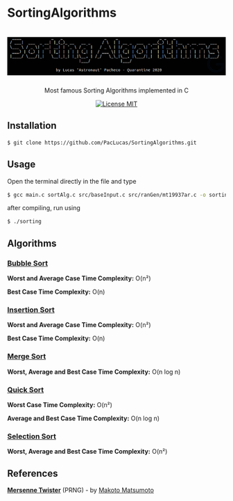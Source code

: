 # SortingAlgorithms
<h1 align="center">
  <img src="./src/img/iha.png" alt="SortingAlgorithms" width=700>
</h1>

<p align="center">Most famous Sorting Algorithms implemented in C</p>

<p align="center">
  <a href="https://opensource.org/licenses/MIT">
    <img src="https://img.shields.io/badge/License-MIT-blue.svg" alt="License MIT">
  </a>
</p>

## Installation
```bash
$ git clone https://github.com/PacLucas/SortingAlgorithms.git
```

## Usage
Open the terminal directly in the file and type
```bash
$ gcc main.c sortAlg.c src/baseInput.c src/ranGen/mt19937ar.c -o sorting
```
after compiling, run using
```bash
$ ./sorting
```



## Algorithms

### [Bubble Sort](https://wikipedia.org/wiki/Bubble_sort)
**Worst and Average Case Time Complexity:** O(n²)

**Best Case Time Complexity:** O(n)

### [Insertion Sort](https://wikipedia.org/wiki/Insertion_sort)
**Worst and Average Case Time Complexity:** O(n²)

**Best Case Time Complexity:** O(n)

### [Merge Sort](https://wikipedia.org/wiki/Merge_sort)
**Worst, Average and Best Case Time Complexity:** O(n log n)

### [Quick Sort](https://wikipedia.org/wiki/Quicksort)
**Worst Case Time Complexity:** O(n²)

**Average and Best Case Time Complexity:** O(n log n)

### [Selection Sort](https://wikipedia.org/wiki/Selection_sort)
**Worst, Average and Best Case Time Complexity:** O(n²)

## References
**[Mersenne Twister](https://wikipedia.org/wiki/Mersenne_Twister)** (PRNG) - by [Makoto Matsumoto](http://www.math.sci.hiroshima-u.ac.jp/~m-mat/eindex.html) 

